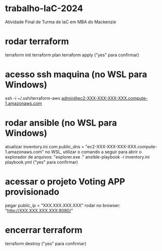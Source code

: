 # trabalho-IaC-2024
Atividade Final de Turma de IaC em MBA do Mackenzie

# rodar terraform
terraform init
terraform plan
terraform apply ("yes" para confirmar)

# acesso ssh maquina (no WSL para Windows)
ssh -i ~/.ssh/terraform-aws admin@ec2-XXX-XXX-XXX-XXX.compute-1.amazonaws.com

# rodar ansible (no WSL para Windows)
atualizar inventory.ini com public_dns = "ec2-XXX-XXX-XXX-XXX.compute-1.amazonaws.com"
no WSL, utilizar o comando a seguir para abrir o explorador de arquivos: "explorer.exe ."
ansible-playbook -i inventory.ini playbook.yml ("yes" para confirmar)

# acessar o projeto Voting APP provisionado
pegar public_ip = "XXX.XXX.XXX.XXX"
rodar no browser: "http://XXX.XXX.XXX.XXX:8080/"

# encerrar terraform
terraform destroy ("yes" para confirmar)
